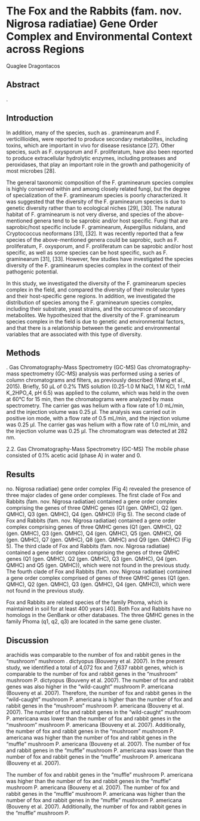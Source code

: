 # The Fox and the Rabbits (fam. nov. Nigrosa radiatiae) Gene Order Complex and Environmental Context across Regions
Quaglee Dragontacos


## Abstract
.


## Introduction
In addition, many of the species, such as . graminearum and F. verticillioides, were reported to produce secondary metabolites, including toxins, which are important in vivo for disease resistance [27]. Other species, such as F. oxysporum and F. proliferatum, have also been reported to produce extracellular hydrolytic enzymes, including proteases and peroxidases, that play an important role in the growth and pathogenicity of most microbes [28].

The general taxonomic composition of the F. graminearum species complex is highly conserved within and among closely related fungi, but the degree of specialization of the F. graminearum species is poorly characterized. It was suggested that the diversity of the F. graminearum species is due to genetic diversity rather than to ecological niches [29], [30]. The natural habitat of F. graminearum is not very diverse, and species of the above-mentioned genera tend to be saprobic and/or host specific. Fungi that are saprobic/host specific include F. graminearum, Aspergillus nidulans, and Cryptococcus neoformans [31], [32]. It was recently reported that a few species of the above-mentioned genera could be saprobic, such as F. proliferatum, F. oxysporum, and F. proliferatum can be saprobic and/or host specific, as well as some species can be host specific, such as F. graminearum [31], [33]. However, few studies have investigated the species diversity of the F. graminearum species complex in the context of their pathogenic potential.

In this study, we investigated the diversity of the F. graminearum species complex in the field, and compared the diversity of their molecular types and their host-specific gene regions. In addition, we investigated the distribution of species among the F. graminearum species complex, including their substrate, yeast strains, and the occurrence of secondary metabolites. We hypothesized that the diversity of the F. graminearum species complex in the field is due to genetic and environmental factors, and that there is a relationship between the genetic and environmental variables that are associated with this type of diversity.


## Methods
. Gas Chromatography-Mass Spectrometry (GC-MS)
Gas chromatography-mass spectrometry (GC-MS) analysis was performed using a series of column chromatograms and filters, as previously described (Wang et al., 2015). Briefly, 50 µL of 0.2% TMS solution (0.25-1.0 M NaCl, 1 M KCl, 1 mM K_2HPO_4, pH 6.5) was applied to the column, which was held in the oven at 60°C for 15 min, then the chromatograms were analyzed by mass spectrometry. The carrier gas was helium with a flow rate of 1.0 mL/min, and the injection volume was 0.25 µl. The analysis was carried out in positive ion mode, with a flow rate of 0.5 mL/min, and the injection volume was 0.25 µl. The carrier gas was helium with a flow rate of 1.0 mL/min, and the injection volume was 0.25 µl. The chromatogram was detected at 282 nm.

2.2. Gas Chromatography-Mass Spectrometry (GC-MS)
The mobile phase consisted of 0.1% acetic acid (phase A) in water and 0.


## Results
no. Nigrosa radiatiae) gene order complex (Fig 4) revealed the presence of three major clades of gene order complexes. The first clade of Fox and Rabbits (fam. nov. Nigrosa radiatiae) contained a gene order complex comprising the genes of three QMHC genes (Q1 (gen. QMHC), Q2 (gen. QMHC), Q3 (gen. QMHC), Q4 (gen. QMHC)) (Fig 5). The second clade of Fox and Rabbits (fam. nov. Nigrosa radiatiae) contained a gene order complex comprising genes of three QMHC genes (Q1 (gen. QMHC), Q2 (gen. QMHC), Q3 (gen. QMHC), Q4 (gen. QMHC), Q5 (gen. QMHC), Q6 (gen. QMHC), Q7 (gen. QMHC), Q8 (gen. QMHC) and Q9 (gen. QMHC) (Fig 5). The third clade of Fox and Rabbits (fam. nov. Nigrosa radiatiae) contained a gene order complex comprising the genes of three QMHC genes (Q1 (gen. QMHC), Q2 (gen. QMHC), Q3 (gen. QMHC), Q4 (gen. QMHC) and Q5 (gen. QMHC)), which were not found in the previous study. The fourth clade of Fox and Rabbits (fam. nov. Nigrosa radiatiae) contained a gene order complex comprised of genes of three QMHC genes (Q1 (gen. QMHC), Q2 (gen. QMHC), Q3 (gen. QMHC), Q4 (gen. QMHC)), which were not found in the previous study.

Fox and Rabbits are related species of the family Phoma, which is maintained in soil for at least 400 years [40]. Both Fox and Rabbits have no homologs in the GenBank or other databases. The three QMHC genes in the family Phoma (q1, q2, q3) are located in the same gene cluster.


## Discussion
arachidis was comparable to the number of fox and rabbit genes in the “mushroom” mushroom . dictyopus (Bouveny et al. 2007). In the present study, we identified a total of 4,072 fox and 7,637 rabbit genes, which is comparable to the number of fox and rabbit genes in the “mushroom” mushroom P. dictyopus (Bouveny et al. 2007). The number of fox and rabbit genes was also higher in the “wild-caught” mushroom P. americana (Bouveny et al. 2007). Therefore, the number of fox and rabbit genes in the “wild-caught” mushroom P. americana is higher than the number of fox and rabbit genes in the “mushroom” mushroom P. americana (Bouveny et al. 2007). The number of fox and rabbit genes in the “wild-caught” mushroom P. americana was lower than the number of fox and rabbit genes in the “mushroom” mushroom P. americana (Bouveny et al. 2007). Additionally, the number of fox and rabbit genes in the “mushroom” mushroom P. americana was higher than the number of fox and rabbit genes in the “muffle” mushroom P. americana (Bouveny et al. 2007). The number of fox and rabbit genes in the “muffle” mushroom P. americana was lower than the number of fox and rabbit genes in the “muffle” mushroom P. americana (Bouveny et al. 2007).

The number of fox and rabbit genes in the “muffle” mushroom P. americana was higher than the number of fox and rabbit genes in the “muffle” mushroom P. americana (Bouveny et al. 2007). The number of fox and rabbit genes in the “muffle” mushroom P. americana was higher than the number of fox and rabbit genes in the “muffle” mushroom P. americana (Bouveny et al. 2007). Additionally, the number of fox and rabbit genes in the “muffle” mushroom P.
